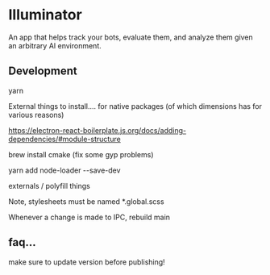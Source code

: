 # Illuminator

An app that helps track your bots, evaluate them, and analyze them given an arbitrary AI environment.

## Development

yarn

External things to install.... for native packages (of which dimensions has for various reasons)

https://electron-react-boilerplate.js.org/docs/adding-dependencies/#module-structure

brew install cmake (fix some gyp problems)

yarn add node-loader --save-dev

externals / polyfill things

Note, stylesheets must be named \*.global.scss

Whenever a change is made to IPC, rebuild main

## faq...

make sure to update version before publishing!

